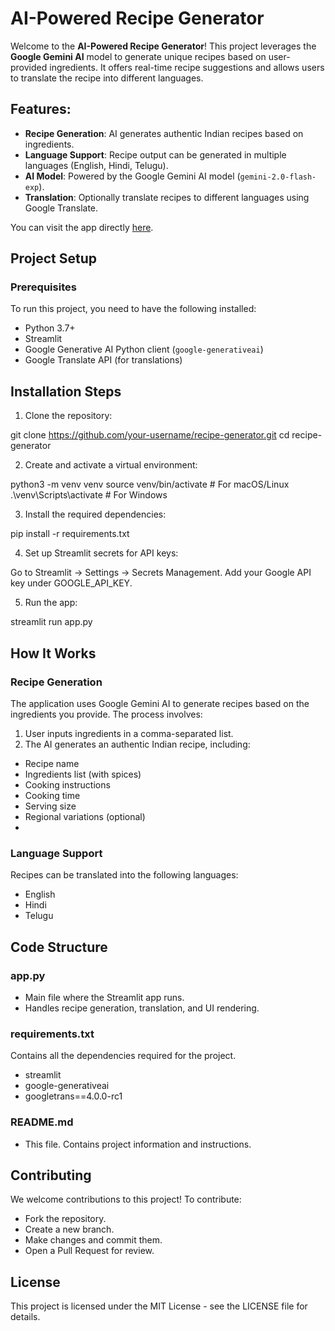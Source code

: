 # AI-Powered Recipe Generator
Welcome to the **AI-Powered Recipe Generator**! This project leverages the **Google Gemini AI** model to generate unique recipes based on user-provided ingredients. It offers real-time recipe suggestions and allows users to translate the recipe into different languages.

## Features:
- **Recipe Generation**: AI generates authentic Indian recipes based on ingredients.
- **Language Support**: Recipe output can be generated in multiple languages (English, Hindi, Telugu).
- **AI Model**: Powered by the Google Gemini AI model (`gemini-2.0-flash-exp`).
- **Translation**: Optionally translate recipes to different languages using Google Translate.

You can visit the app directly [here](https://himanshu-recipe-generator.streamlit.app/).

## Project Setup

### Prerequisites
To run this project, you need to have the following installed:
- Python 3.7+
- Streamlit
- Google Generative AI Python client (`google-generativeai`)
- Google Translate API (for translations)
   
## Installation Steps
1. Clone the repository:
   
git clone https://github.com/your-username/recipe-generator.git
cd recipe-generator

2. Create and activate a virtual environment:

python3 -m venv venv
source venv/bin/activate  # For macOS/Linux
.\venv\Scripts\activate   # For Windows

3. Install the required dependencies:

pip install -r requirements.txt

4. Set up Streamlit secrets for API keys:

Go to Streamlit → Settings → Secrets Management.
Add your Google API key under GOOGLE_API_KEY.

5. Run the app:
   
streamlit run app.py

## How It Works
### Recipe Generation

The application uses Google Gemini AI to generate recipes based on the ingredients you provide. The process involves:

1. User inputs ingredients in a comma-separated list.
2. The AI generates an authentic Indian recipe, including:
- Recipe name
- Ingredients list (with spices)
- Cooking instructions
- Cooking time
- Serving size
- Regional variations (optional)
- 
### Language Support
Recipes can be translated into the following languages:
- English
- Hindi
- Telugu

## Code Structure
### app.py
- Main file where the Streamlit app runs.
- Handles recipe generation, translation, and UI rendering.
### requirements.txt
Contains all the dependencies required for the project.
- streamlit
- google-generativeai
- googletrans==4.0.0-rc1
### README.md
- This file. Contains project information and instructions.

## Contributing
We welcome contributions to this project! To contribute:

- Fork the repository.
- Create a new branch.
- Make changes and commit them.
- Open a Pull Request for review.
  
## License
This project is licensed under the MIT License - see the LICENSE file for details.


